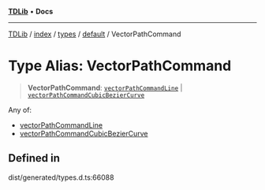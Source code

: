 [**TDLib**](../../../../../../README.md) • **Docs**

***

[TDLib](../../../../../../modules.md) / [index](../../../../../README.md) / [types](../../../README.md) / [default](../README.md) / VectorPathCommand

# Type Alias: VectorPathCommand

> **VectorPathCommand**: [`vectorPathCommandLine`](vectorPathCommandLine.md) \| [`vectorPathCommandCubicBezierCurve`](vectorPathCommandCubicBezierCurve.md)

Any of:
- [vectorPathCommandLine](vectorPathCommandLine.md)
- [vectorPathCommandCubicBezierCurve](vectorPathCommandCubicBezierCurve.md)

## Defined in

dist/generated/types.d.ts:66088
